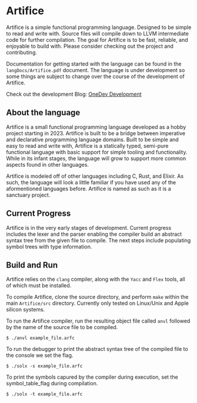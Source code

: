 # Artifice
Artifice is a simple functional programming language. Designed to be simple to read and write with.
Source files will compile down to LLVM intermediate code for further compilation. The goal for Artifice is
to be fast, reliable, and enjoyable to build with. Please consider checking out the project and contributing.

Documentation for getting started with the language can be found in the `langDocs/Artifice.pdf` document. The
language is under development so some things are subject to change over the course of the development of 
Artifice.

Check out the development Blog: [OneDev Development](https://noegarciaonedev.blogspot.com/)

## About the language
Artifice is a small functional programming language developed as a hobby project starting in 2023. Artifice is
built to be a bridge between imperative and declarative programming language domains. Built
to be simple and easy to read and write with, Artifice is a statically typed, semi-pure functional language
with basic support for simple tooling and functionality. While in its infant stages, the language will grow to
support more common aspects found in other languages.

Artifice is modeled off of other languages including C, Rust, and Elixir. As such, the language will look a little
familiar if you have used any of the aformentioned languages before. Artifice is named as such as it is a sanctuary
project.

## Current Progress
Artifice is in the very early stages of development. Current progress includes the lexer and the parser enabling the
compiler build an abstract syntax tree from the given file to compile. The next steps include populating symbol trees
with type information.

## Build and Run
Artifice relies on the `clang` compiler, along with the `Yacc` and `Flex` tools, all of which must be installed.

To compile Artifice, clone the source directory, and perform `make` within the main `Artifice/src` directory.
Currently only tested on Linux/Unix and Apple silicon systems.

To run the Artifice compiler, run the resulting object file called `anvl` followed by the name of the source file to
be compiled.
~~~
$ ./anvl example_file.arfc
~~~

To run the debugger to print the abstract syntax tree of the compiled file to the console we set the flag.
~~~
$ ./solx -s example_file.arfc
~~~

To print the symbols capured by the compiler during execution, set the symbol_table_flag during compilation.
~~~
$ ./solx -t example_file.arfc
~~~
